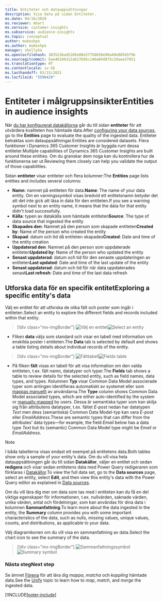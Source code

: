 ```yaml
---
title: Entiteter och datauppsättningar
description: Visa data på sidan Entiteter.
ms.date: 04/16/2020
ms.reviewer: mhart
ms.service: customer-insights
ms.subservice: audience-insights
ms.topic: conceptual
author: mukeshpo
ms.author: mukeshpo
manager: shellyha
ms.openlocfilehash: 383523bad5105e08e57758838e90a49e805b5f9b
ms.sourcegitcommit: bae40184312ab27b95c140a044875c2daea37951
ms.translationtype: HT
ms.contentlocale: sv-SE
ms.lasthandoff: 03/15/2021
ms.locfileid: "5596429"
---
```

# <a name="entities-in-audience-insights"></a><span data-ttu-id="d00d0-103">Entiteter i målgruppsinsikter</span><span class="sxs-lookup"><span data-stu-id="d00d0-103">Entities in audience insights</span></span>

<span data-ttu-id="d00d0-104">När [du har konfigurerat datakällorna](data-sources.md) går du till sidan **entiteter** för att utvärdera kvaliteten hos hämtade data.</span><span class="sxs-lookup"><span data-stu-id="d00d0-104">After [configuring your data sources](data-sources.md), go to the **Entities** page to evaluate the quality of the ingested data.</span></span> <span data-ttu-id="d00d0-105">Entiteter betraktas som datauppsättningar.</span><span class="sxs-lookup"><span data-stu-id="d00d0-105">Entities are considered datasets.</span></span> <span data-ttu-id="d00d0-106">Flera funktioner i Dynamics 365 Customer Insights är byggda runt dessa entiteter.</span><span class="sxs-lookup"><span data-stu-id="d00d0-106">Multiple capabilities of Dynamics 365 Customer Insights are built around these entities.</span></span> <span data-ttu-id="d00d0-107">Om du granskar dem noga kan du kontrollera hur de funktionerna ser ut.</span><span class="sxs-lookup"><span data-stu-id="d00d0-107">Reviewing them closely can help you validate the output of those capabilities.</span></span>

<span data-ttu-id="d00d0-108">Sidan **entiteter** visar entiteter och flera kolumner:</span><span class="sxs-lookup"><span data-stu-id="d00d0-108">The **Entities** page lists entities and includes several columns:</span></span>

- <span data-ttu-id="d00d0-109">**Namn**: namnet på entiteten för data.</span><span class="sxs-lookup"><span data-stu-id="d00d0-109">**Name**: The name of your data entity.</span></span> <span data-ttu-id="d00d0-110">Om en varningssymbol visas bredvid ett entitetsnamn betyder det att det inte gick att läsa in data för den entiteten.</span><span class="sxs-lookup"><span data-stu-id="d00d0-110">If you see a warning symbol next to an entity name, it means that the data for that entity didn't load successfully.</span></span>
- <span data-ttu-id="d00d0-111">**Källa**: typen av datakälla som hämtade entiteten</span><span class="sxs-lookup"><span data-stu-id="d00d0-111">**Source**: The type of data source that ingested the entity</span></span>
- <span data-ttu-id="d00d0-112">**Skapades den**: Namnet på den person som skapade entiteten</span><span class="sxs-lookup"><span data-stu-id="d00d0-112">**Created by**: Name of the person who created the entity</span></span>
- <span data-ttu-id="d00d0-113">**Skapad**: datum och tid då entiteten skapades</span><span class="sxs-lookup"><span data-stu-id="d00d0-113">**Created**: Date and time of the entity creation</span></span>
- <span data-ttu-id="d00d0-114">**Uppdaterad den**: Namnet på den person som uppdaterade entiteten</span><span class="sxs-lookup"><span data-stu-id="d00d0-114">**Updated by**: Name of the person who updated the entity</span></span>
- <span data-ttu-id="d00d0-115">**Senast uppdaterad**: datum och tid för den senaste uppdateringen av entiteten</span><span class="sxs-lookup"><span data-stu-id="d00d0-115">**Last updated**: Date and time of the last update of the entity</span></span>
- <span data-ttu-id="d00d0-116">**Senast uppdaterad**: datum och tid för när data uppdaterades senast</span><span class="sxs-lookup"><span data-stu-id="d00d0-116">**Last refresh**: Date and time of the last data refresh</span></span>

## <a name="exploring-a-specific-entitys-data"></a><span data-ttu-id="d00d0-117">Utforska data för en specifik entitet</span><span class="sxs-lookup"><span data-stu-id="d00d0-117">Exploring a specific entity's data</span></span>

<span data-ttu-id="d00d0-118">Välj en entitet för att utforska de olika fält och poster som ingår i entiteten.</span><span class="sxs-lookup"><span data-stu-id="d00d0-118">Select an entity to explore the different fields and records included within that entity.</span></span>

> [!div class="mx-imgBorder"]
> <span data-ttu-id="d00d0-119">![Välj en entitet](media/data-manager-entities-data.png "Välj en entitet")</span><span class="sxs-lookup"><span data-stu-id="d00d0-119">![Select an entity](media/data-manager-entities-data.png "Select an entity")</span></span>

- <span data-ttu-id="d00d0-120">Fliken **data** väljs som standard och visar en tabell med information om enskilda poster i entiteten.</span><span class="sxs-lookup"><span data-stu-id="d00d0-120">The **Data** tab is selected by default and shows a table listing details about individual records of the entity.</span></span>

> [!div class="mx-imgBorder"]
> <span data-ttu-id="d00d0-121">![Fälttabell](media/data-manager-entities-fields.PNG "Fälttabell")</span><span class="sxs-lookup"><span data-stu-id="d00d0-121">![Fields table](media/data-manager-entities-fields.PNG "Fields table")</span></span>

- <span data-ttu-id="d00d0-122">På fliken **fält** visas en tabell för att visa information om den valda entiteten, t.ex. fält namn, datatyper och typer.</span><span class="sxs-lookup"><span data-stu-id="d00d0-122">The **Fields** tab shows a table to review details for the selected entity, such as field names, data types, and types.</span></span> <span data-ttu-id="d00d0-123">Kolumnen **Typ** visar Common Data Model associerade typer som antingen identifieras automatiskt av systemet eller som [mappas manuellt](map-entities.md) av användarna.</span><span class="sxs-lookup"><span data-stu-id="d00d0-123">The **Type** column shows Common Data Model associated types, which are either auto-identified by the system or [manually mapped](map-entities.md) by users.</span></span> <span data-ttu-id="d00d0-124">Dessa är semantiska typer som kan skilja sig från attributens datatyper, t.ex. fältet *E-post* nedan har datatypen *Text* men dess (semantiska) Common Data Model-typ kan vara *E-post* eller *EmailAddress*.</span><span class="sxs-lookup"><span data-stu-id="d00d0-124">These are semantic types that can differ from the attributes' data types—for example, the field *Email* below has a data type *Text* but its (semantic) Common Data Model type might be *Email* or *EmailAddress*.</span></span>

> [!NOTE]
> <span data-ttu-id="d00d0-125">I båda tabellerna visas endast ett exempel på entitetens data.</span><span class="sxs-lookup"><span data-stu-id="d00d0-125">Both tables show only a sample of your entity's data.</span></span> <span data-ttu-id="d00d0-126">Om du vill visa hela datauppsättningen går du till sidan **Datakällor**, väljer en entitet och sedan **redigera** och visar sedan entitetens data med Power Query redigeraren som förklaras i [Datakällor](data-sources.md).</span><span class="sxs-lookup"><span data-stu-id="d00d0-126">To view the full data set, go to the **Data sources** page, select an entity, select **Edit**, and then view this entity's data with the Power Query editor as explained in [Data sources](data-sources.md).</span></span>

<span data-ttu-id="d00d0-127">Om du vill lära dig mer om data som tas med i entiteten kan du få en del viktiga egenskaper för informationen, t.ex. nullvärden, saknade värden, unika värden, antal och fördelningar, som kan användas för dina data i kolumnen **Sammanfattning**.</span><span class="sxs-lookup"><span data-stu-id="d00d0-127">To learn more about the data ingested in the entity, the **Summary** column provides you with some important characteristics of the data, such as nulls, missing values, unique values, counts, and distributions, as applicable to your data.</span></span>

<span data-ttu-id="d00d0-128">Välj diagramikonen om du vill visa en sammanfattning av data.</span><span class="sxs-lookup"><span data-stu-id="d00d0-128">Select the chart icon to see the summary of the data.</span></span>

> [!div class="mx-imgBorder"]
> <span data-ttu-id="d00d0-129">![Sammanfattningssymbol](media/data-manager-entities-summary.png "Datasammanfattningstabell")</span><span class="sxs-lookup"><span data-stu-id="d00d0-129">![Summary symbol](media/data-manager-entities-summary.png "Data summary table")</span></span>

### <a name="next-step"></a><span data-ttu-id="d00d0-130">Nästa steg</span><span class="sxs-lookup"><span data-stu-id="d00d0-130">Next step</span></span>

<span data-ttu-id="d00d0-131">Se ämnet [Förena](data-unification.md) för att lära dig *mappa*, *matcha* och *koppling* hämtade data.</span><span class="sxs-lookup"><span data-stu-id="d00d0-131">See the [Unify](data-unification.md) topic to learn how to *map*, *match*, and *merge* the ingested data.</span></span>


[!INCLUDE[footer-include](../includes/footer-banner.md)]